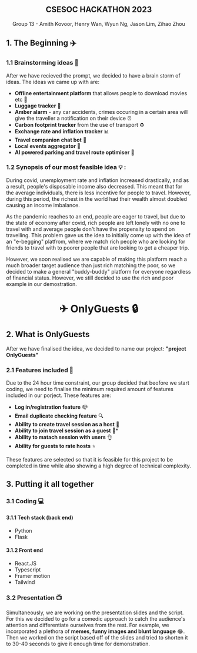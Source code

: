 <h2 align="center">CSESOC HACKATHON 2023</h2>




<p style="text-align: center;">Group 13 - Amith Kovoor, Henry Wan, Wyun Ng, Jason Lim, Zihao Zhou</p>

##  **1. The Beginning** :airplane:
### **1.1 Brainstorming ideas** :brain:
After we have recieved the prompt, we decided to have a brain storm of ideas. The ideas we came up with are: 

* **Offline entertainment platform** that allows people to download movies etc :movie_camera:
* **Luggage tracker** :briefcase:
* **Amber alarm** - any car accidents, crimes occuring in a certain area will give the traveller a notification on their device :alarm_clock:
* **Carbon footprint tracker** from the use of  transport :recycle:
* **Exchange rate and inflation tracker** :bar_chart:
* **Travel companion chat bot** :robot:
* **Local events aggregator** :satellite:
* **AI powered parking and travel route optimiser** :red_car:


### **1.2 Synopsis of our most feasible idea** :bulb: :
During covid, unemployment rate and inflation increased drastically, and as a result, people's disposable income also decreased. This meant that for the average individuals, there is less incentive for people to travel. However, during this period, the richest in the world had their wealth almost doubled causing an income imbalance. 

As the pandemic reaches to an end, people are eager to travel, but due to the state of economy after covid, rich people are left lonely with no one to travel with and average people don't have the propensity to spend on travelling. This problem gave us the idea to initially come up with the idea of an "e-begging" platfrom, where we match rich people who are looking for friends to travel with to poorer people that are looking to get a cheaper trip. 

However, we soon realised we are capable of making this platform reach a much broader target audience than just rich matching the poor, so we decided to make a general "buddy-buddy" platform for everyone regardless of financial status. However, we still decided to use the rich and poor example in our demostration.


<h1 align="center">
 <span style="font.style = italics;">&#x2708 OnlyGuests &#x1F512</span>
</h1>

## **2. What is OnlyGuests**

After we have finalised the idea, we decided to name our project: **"project OnlyGuests"**
### **2.1 Features included** :wrench: 
Due to the 24 hour time constraint, our group decided that beofore we start coding, we need to finalise the minimum required amount of features included in our porject. These features are:

* **Log in/registration feature** :mailbox_closed:
* **Email duplicate checking feature** :mag: 
* **Ability to create travel session as a host** :dizzy:
* **Ability to join travel session as a guest** :walking:* 
* **Ability to matach session with users** :ok_hand:
* **Ability for guests to rate hosts** :star:

These features are selected so that it is feasible for this project to be completed in time while also showing a high degree of technical complexity.

## **3. Putting it all together**
### **3.1 Coding** :computer:
#### **3.1.1 Tech stack (back end)**


* Python
* Flask

#### **3.1.2 Front end**

* React.JS
* Typescript
* Framer motion
* Tailwind
### **3.2 Presentation** :tv:
Simultaneously, we are working on the presentation slides and the script. For this we decided to go for a comedic approach to catch the audience's attention and differentiate ourselves from the rest. For example, we incorporated a plethora of **memes, funny images and blunt language** :joy:. Then we worked on the script based off of the slides and tried to shorten it to 30-40 seconds to give it enough time for demonstration.



